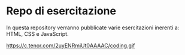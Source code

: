 # Repo di esercitazione

In questa repository verranno pubblicate varie esercitazioni inerenti a: HTML, CSS e JavaScript.

https://c.tenor.com/2uyENRmiUt0AAAAC/coding.gif